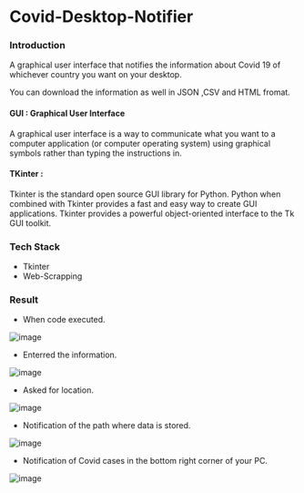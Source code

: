 # Covid-Desktop-Notifier

### Introduction
 A graphical user interface that notifies the information about Covid 19 of whichever country you want on your desktop.

You can download the information as well in JSON ,CSV and HTML fromat.

#### GUI : Graphical User Interface
A graphical user interface is a way to communicate what you want to a computer application (or computer operating system) using graphical symbols rather than typing the instructions in. 
#### TKinter :
Tkinter is the standard open source GUI library for Python. Python when combined with Tkinter provides a fast and easy way to create GUI applications. Tkinter provides a powerful object-oriented interface to the Tk GUI toolkit.

### Tech Stack
* Tkinter
* Web-Scrapping

### Result 
* When code executed.

 ![image](https://user-images.githubusercontent.com/59360882/119651479-afb62180-be42-11eb-8662-e8ecdc0a7fc2.png)
* Enterred the information.

 ![image](https://user-images.githubusercontent.com/59360882/119651522-bc3a7a00-be42-11eb-95dc-b3ff8722ad15.png)

* Asked for location.

![image](https://user-images.githubusercontent.com/59360882/119651559-c52b4b80-be42-11eb-821f-e57588adb348.png)

* Notification of the path where data is stored.

![image](https://user-images.githubusercontent.com/59360882/119651593-cd838680-be42-11eb-8dfe-91ed89084f32.png)

* Notification of Covid cases in the bottom right corner of your PC.

![image](https://user-images.githubusercontent.com/59360882/119651638-d70cee80-be42-11eb-8e44-e0c4cdf206e8.png)

